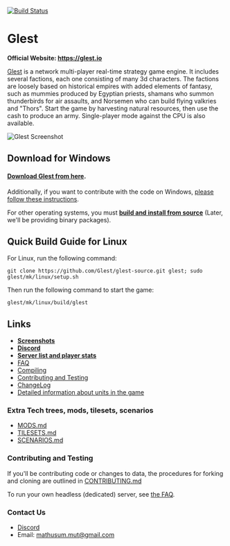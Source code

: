 [![Build Status](https://travis-ci.org/glest/glest-source.svg?branch=develop)](https://travis-ci.org/glest/glest-source)

# Glest

**Official Website: https://glest.io**

[Glest](https://glest.io) is a network multi-player real-time strategy game engine.
It includes several factions, each one consisting of many 3d characters. The factions are loosely
based on historical empires with added elements of fantasy, such as
mummies produced by Egyptian priests, shamans who summon
thunderbirds for air assaults, and Norsemen who can build flying
valkries and "Thors". Start the game by harvesting natural resources,
then use the cash to produce an army. Single-player mode against the
CPU is also available.

![Glest Screenshot](https://glest.io/docs/assets/screenshots/screen147.jpg)

## Download for Windows

#### [Download Glest from here](https://codeload.github.com/glest/windows-installer/zip/master).

Additionally, if you want
to contribute with the code on Windows, [please follow these
instructions](https://github.com/Glest/glest-source/blob/develop/mk/windows/README.md).

For other operating systems, you must [**build and install from
source**](https://github.com/Glest/glest-source/blob/develop/BUILD.md)
(Later, we'll be providing binary packages).

## Quick Build Guide for Linux

For Linux, run the following command:

    git clone https://github.com/Glest/glest-source.git glest; sudo glest/mk/linux/setup.sh

Then run the following command to start the game:

    glest/mk/linux/build/glest

## Links

* **[Screenshots](https://github.com/Glest/screenshots)**
* **[Discord](https://discord.gg/WaAaXS7)**
* **[Server list and player stats](http://master.glest.org)**
* [FAQ](https://glest.io/docs/faq.html)
* [Compiling](https://github.com/Glest/glest-source/blob/develop/BUILD.md)
* [Contributing and Testing](https://github.com/Glest/glest-source#contributing-and-testing)
* [ChangeLog](https://github.com/Glest/glest-source/blob/develop/ChangeLog.md)
* [Detailed information about units in the game](https://glest.io/docs)

### Extra Tech trees, mods, tilesets, scenarios

* [MODS.md](https://github.com/Glest/glest-data/blob/develop/MODS.md)
* [TILESETS.md](https://github.com/Glest/glest-data/blob/develop/TILESETS.md)
* [SCENARIOS.md](https://github.com/Glest/glest-data/blob/develop/SCENARIOS.md)

### Contributing and Testing

If you'll be contributing code or changes to data, the procedures for
forking and cloning are outlined in [CONTRIBUTING.md](https://github.com/Glest/glest-source/blob/develop/CONTRIBUTING.md)

To run your own headless (dedicated) server, see [the FAQ](https://glest.io/docs/faq.html#headlessserver).

### Contact Us

* [Discord](https://discord.gg/WaAaXS7)
* Email: mathusum.mut@gmail.com
